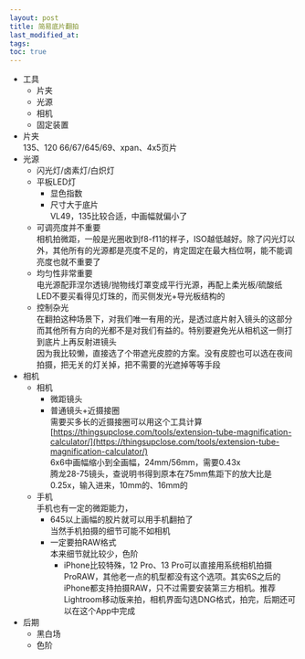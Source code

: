 ```yaml
---
layout: post
title: 简易底片翻拍
last_modified_at: 
tags: 
toc: true
---
```

- 工具  
    - 片夹  
    - 光源  
    - 相机  
    - 固定装置  
- 片夹  
    135、120 66/67/645/69、xpan、4x5页片
- 光源  
    - 闪光灯/卤素灯/白炽灯  
    - 平板LED灯  
        - 显色指数  
        - 尺寸大于底片  
            VL49，135比较合适，中画幅就偏小了
    - 可调亮度并不重要  
        相机拍微距，一般是光圈收到f8-f11的样子，ISO越低越好。除了闪光灯以外，其他所有的光源都是亮度不足的，肯定固定在最大档位啊，能不能调亮度也就不重要了
    - 均匀性非常重要  
        电光源配菲涅尔透镜/抛物线灯罩变成平行光源，再配上柔光板/硫酸纸  
        ​LED不要买看得见灯珠的，而买侧发光+导光板结构的
    - 控制杂光  
        在翻拍这种场景下，对我们唯一有用的光，是透过底片射入镜头的这部分  
        而其他所有方向的光都不是对我们有益的。特别要避免光从相机这一侧打到底片上再反射进镜头  
        ​因为我比较懒，直接选了个带遮光皮腔的方案。没有皮腔也可以选在夜间拍摄，把无关的灯关掉，把不需要的光遮掉等等手段
- 相机  
    - 相机  
        - 微距镜头  
        - 普通镜头+近摄接圈  
            需要买多长的近摄接圈可以用这个工具计算  
            [https://thingsupclose.com/tools/extension-tube-magnification-calculator/](https://thingsupclose.com/tools/extension-tube-magnification-calculator/)​  
            6x6中画幅缩小到全画幅，24mm/56mm，需要0.43x  
            ​腾龙28-75镜头，查说明书得到原本在75mm焦距下的放大比是0.25x，输入进来，10mm的、16mm的
    - 手机  
        手机也有一定的微距能力，
        - 645以上画幅的胶片就可以用手机翻拍了  
            当然手机拍摄的细节可能不如相机
        - 一定要拍RAW格式  
            本来细节就比较少，色阶
            - iPhone比较特殊，12 Pro、13 Pro可以直接用系统相机拍摄ProRAW，其他老一点的机型都没有这个选项。其实6S之后的iPhone都支持拍摄RAW，只不过需要安装第三方相机。推荐Lightroom移动版来拍，相机界面勾选DNG格式，拍完，后期还可以在这个App中完成  
- 后期  
    - 黑白场  
    - 色阶